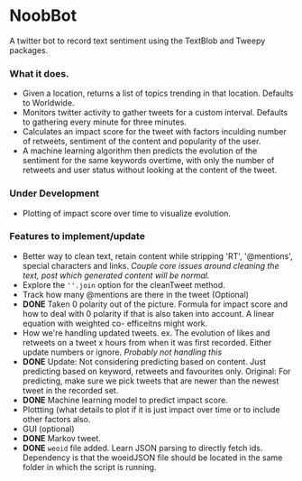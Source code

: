 # NoobBot
A twitter bot to record text sentiment using the TextBlob and Tweepy packages.

### What it does.
* Given a location, returns a list of topics trending in that location. Defaults to Worldwide.
* Monitors twitter activity to gather tweets for a custom interval. Defaults to gathering every minute for three minutes.
* Calculates an impact score for the tweet with factors inculding number of retweets, sentiment of the content and popularity of the user.
* A machine learning algorithm then predicts the evolution of the sentiment for the same keywords overtime, with only the number of retweets and user status without looking at the content of the tweet.

### Under Development
* Plotting of impact score over time to visualize evolution.

### Features to implement/update
* Better way to clean text, retain content while stripping 'RT', '@mentions', special characters and links. *Couple core issues around cleaning the text, post which generated content will be normal.*
* Explore the `''.join` option for the cleanTweet method.
* Track how many @mentions are there in the tweet (Optional)
* **DONE** Taken 0 polarity out of the picture.
  Formula for impact score and how to deal with 0 polarity if that is also taken into account. A linear equation with weighted co-      efficeitns might work.
* How we're handling updated tweets. ex. The evolution of likes and retweets on a tweet x hours from when it was first recorded. Either update numbers or ignore. *Probably not handling this*
* **DONE** Update: Not considering predicting based on content. Just predicting based on keyword, retweets and favourites only. Original: For predicting, make sure we pick tweets that are newer than the newest tweet in the recorded set.
* **DONE** Machine learning model to predict impact score.
* Plottting (what details to plot if it is just impact over time or to include other factors also.
* GUI (optional)
* **DONE** Markov tweet.
* **DONE** `weoid` file added. Learn JSON parsing to directly fetch ids. Dependency is that the woeidJSON file should be located in the same folder in which the script is running.
